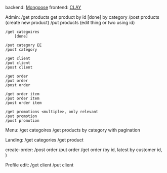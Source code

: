backend: 
    [Mongoose](https://mongoose.ws/)
frontend:
    [CLAY](https://www.nicbarker.com/clay)


Admin:
    /get products get product by id 
        [done] by category
    /post products (create new product)
    /put products (edit thing or two using id)
 
    /get categoires
        [done]

    /put category EE
    /post category 

    /get client 
    /put client 
    /post client 

    /get order
    /put order
    /post order

    /get order item 
    /put order item 
    /post order item 

    /get promotions <multiple>, only relevant 
    /put promotion
    /post promotion





Menu:
    /get categoires
    /get products by category with pagination 

Landing:
    /get categories 
    /get product 

create-order: 
    /post order
    /put order 
    /get order (by id, latest by customer id,  )

Profile edit:
    /get client 
    /put client 
